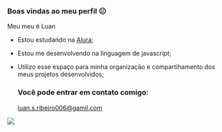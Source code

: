 ###  Boas vindas ao meu perfil 😐

Meu meu é Luan

- Estou estudando na [Alura](https://www.alura.com.br/);
- Estou me desenvolvendo na linguagem de javascript;
- Utilizo esse espaço para minha organização e compartihamento dos meus projetos desenvolvidos;

  ### Você pode entrar em contato comigo:

  luan.s.ribeiro006@gamil.com
  
![](https://tenor.com/pt-BR/view/random-gif-10066912)
